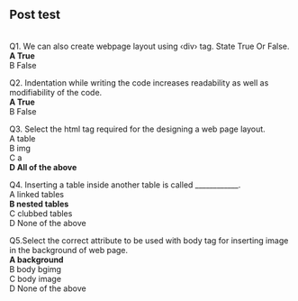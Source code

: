 ## Post test
<br>
Q1.  We can also create webpage layout using ‹div› tag. State True Or False.<br>
<b>A  True<br></b>
B   False<br>

Q2.  Indentation while writing the code increases readability as well as modifiability of the code.<br>
<b>A  True<br></b>
B   False<br>

Q3. Select the html tag required for the designing a web page layout.<br>
A  table<br>
B  img <br>
C  a <br>
<b>D  All of the above <br></b>


Q4. Inserting a table inside another table is called ____________.<br>
A  linked tables<br>
<b>B  nested tables<br></b>
C  clubbed tables<br>
D  None of the above<br>

Q5.Select the correct attribute to be used with body tag for inserting image in the background of web page.<br>
<b>A  background <br></b>
B  body bgimg<br>
C  body image<br>
D  None of the above<br>